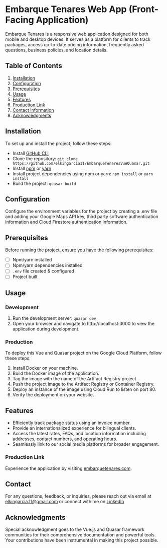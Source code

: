 # Embarque Tenares Web App (Front-Facing Application)

Embarque Tenares is a responsive web application designed for both mobile and desktop devices. It serves as a platform for clients to track packages, access up-to-date pricing information, frequently asked questions, business policies, and location details.

## Table of Contents

1. [Installation](#installation)
2. [Configuration](#configuration)
3. [Prerequisites](#prerequisites)
4. [Usage](#usage)
5. [Features](#features)
6. [Production Link](#production-link)
7. [Contact Information](#contact-information)
8. [Acknowledgments](#acknowledgments)

## Installation

To set up and install the project, follow these steps:

- Install [GitHub CLI](https://github.com/git-guides/install-git)
- Clone the repository: `git clone https://github.com/elkingarcia11/EmbarqueTenaresVueQuasar.git`
- Install [npm](https://docs.npmjs.com/) or [yarn](https://classic.yarnpkg.com/en/docs/install/)
- Install project dependencies using npm or yarn: `npm install` or `yarn install`
- Build the project: `quasar build`

## Configuration

Configure the environment variables for the project by creating a .env file and adding your Google Maps API key, third party software authentication information and Cloud Firestore authentication information.

## Prerequisites

Before running the project, ensure you have the following prerequisites:

- [ ] Npm/yarn installed
- [ ] Npm/yarn dependencies installed
- [ ] `.env` file created & configured
- [ ] Project built

## Usage

### Development

1. Run the development server: `quasar dev`
2. Open your browser and navigate to http://localhost:3000 to view the application during development.

### Production

To deploy this Vue and Quasar project on the Google Cloud Platform, follow these steps:

1. Install Docker on your machine.
2. Build the Docker image of the application.
3. Tag the image with the name of the Artifact Registry project.
4. Push the project image to the Artifact Registry or Container Registry.
5. Deploy an instance of the image using Cloud Run to listen on port 80.
6. Verify the deployment on your website.

## Features

- Efficiently track package status using an invoice number.
- Provide an internationalized experience for bilingual clients.
- Access the latest rates, FAQs, and location information including addresses, contact numbers, and operating hours.
- Seamlessly link to our social media platforms for broader engagement.

### Production Link

Experience the application by visiting [embarquetenares.com](https://embarquetenares.com).

## Contact

For any questions, feedback, or inquiries, please reach out via email at elkingarcia.11@gmail.com or connect with me on [LinkedIn](https://www.linkedin.com/in/elkingarcia11/)

## Acknowledgments

Special acknowledgment goes to the Vue.js and Quasar framework communities for their comprehensive documentation and powerful tools. Your contributions have been instrumental in making this project possible.
